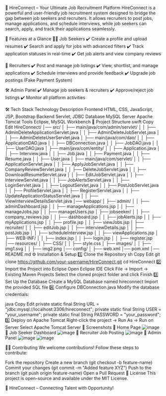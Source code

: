🚀 HireConnect – Your Ultimate Job Recruitment Platform
HireConnect is a powerful and user-friendly job recruitment system designed to bridge the gap between job seekers and recruiters. It allows recruiters to post jobs, manage applications, and schedule interviews, while job seekers can search, apply, and track their applications seamlessly.

🌟 Features at a Glance
👨‍💻 Job Seekers
✔️ Create a profile and upload resumes
✔️ Search and apply for jobs with advanced filters
✔️ Track application statuses in real-time
✔️ Get job alerts and view company reviews

🏢 Recruiters
✔️ Post and manage job listings
✔️ View, shortlist, and manage applications
✔️ Schedule interviews and provide feedback
✔️ Upgrade job postings (Fake Payment System)

🛠️ Admin Panel
✔️ Manage job seekers & recruiters
✔️ Approve/reject job listings
✔️ Monitor all platform activities

🛠️ Tech Stack
Technology	Description
Frontend	HTML, CSS, JavaScript, JSP, Bootstrap
Backend	Servlet, JDBC
Database	MySQL
Server	Apache Tomcat
Tools	Eclipse, MySQL Workbench
📁 Project Structure
swift
Copy
Edit
HireConnect/
│── src/
│   ├── main/java/com/admin/servlet/
│   │   ├── AdminDeleteApplicationServlet.java
│   │   ├── AdminDeleteJobServlet.java
│   │   ├── AdminDeleteUserServlet.java
│   ├── main/java/com/dao/
│   │   ├── ApplicationDAO.java
│   │   ├── DBConnection.java
│   │   ├── JobDAO.java
│   │   ├── UserDAO.java
│   ├── main/java/com/entity/
│   │   ├── Application.java
│   │   ├── Interview.java
│   │   ├── Job.java
│   │   ├── Payment.java
│   │   ├── Resume.java
│   │   ├── User.java
│   ├── main/java/com/servlet/
│   │   ├── ApplicationServlet.java
│   │   ├── ApplyJobServlet.java
│   │   ├── CompanyReviewServlet.java
│   │   ├── DeleteJobServlet.java
│   │   ├── DownloadResumeServlet.java
│   │   ├── EditJobServlet.java
│   │   ├── InterviewServlet.java
│   │   ├── JobAlertsServlet.java
│   │   ├── LoginServlet.java
│   │   ├── LogoutServlet.java
│   │   ├── PostJobServlet.java
│   │   ├── ProfileServlet.java
│   │   ├── RegisterServlet.java
│   │   ├── UpdateApplicationStatusServlet.java
│   │   ├── ViewInterviewDetailsServlet.java
│── webapp/
│   ├── admin/
│   │   ├── adminDashboard.jsp
│   │   ├── manageApplications.jsp
│   │   ├── manageJobs.jsp
│   │   ├── manageUsers.jsp
│   ├── jobseeker/
│   │   ├── company_reviews.jsp
│   │   ├── dashboard.jsp
│   │   ├── jobAlerts.jsp
│   │   ├── myApplications.jsp
│   │   ├── profile.jsp
│   │   ├── viewJobs.jsp
│   ├── recruiter/
│   │   ├── editJob.jsp
│   │   ├── interviewDetails.jsp
│   │   ├── postJob.jsp
│   │   ├── scheduleInterview.jsp
│   │   ├── viewApplications.jsp
│   ├── WEB-INF/
│   │   ├── index.jsp
│   │   ├── login.jsp
│   │   ├── register.jsp
│── resources/
│   ├── CSS/
│   │   ├── style.css
│   ├── images/
│   │   ├── img1.svg
│   │   ├── img2.png
│── config/
│   ├── web.xml
│── pom.xml
│── README.md
⚙️ Installation & Setup
1️⃣ Clone the Repository
sh
Copy
Edit
git clone https://github.com/your-username/HireConnect.git
cd HireConnect
2️⃣ Import the Project into Eclipse
Open Eclipse IDE
Click File → Import → Existing Maven Projects
Select the cloned project folder and click Finish
3️⃣ Set Up the Database
Create a MySQL Database named hireconnect
Import the provided SQL file
4️⃣ Configure DBConnection.java
Modify the database credentials:

java
Copy
Edit
private static final String URL = "jdbc:mysql://localhost:3306/hireconnect";
private static final String USER = "your_username";
private static final String PASSWORD = "your_password";
5️⃣ Deploy on Apache Tomcat
Right-click the project → Run As → Run on Server
Select Apache Tomcat Server
📸 Screenshots
🔹 Home Page
![image](https://github.com/user-attachments/assets/f84112a5-6b4f-400b-8908-3b6cb0ac88c5)
🔹 Job Seeker Dashboard 
![image](https://github.com/user-attachments/assets/f3effaee-ff35-4a3d-8ee0-d7cf55681846)
🔹 Recruiter Job Posting
![image](https://github.com/user-attachments/assets/cdbf54ba-c607-4243-8a3e-ae20dd3c3514)
🔹 Admin Panel
![image](https://github.com/user-attachments/assets/c1926323-02dc-4e07-9226-39cd0cad96fb)
![image](https://github.com/user-attachments/assets/2f566c03-cddb-43a9-9d75-341ea4bdef62)


👨‍💻 Contributing
We welcome contributions! Follow these steps to contribute:

Fork the repository
Create a new branch (git checkout -b feature-name)
Commit your changes (git commit -m "Added feature XYZ")
Push to the branch (git push origin feature-name)
Open a Pull Request
📄 License
This project is open-source and available under the MIT License.

🚀 HireConnect – Connecting Talent with Opportunity!
